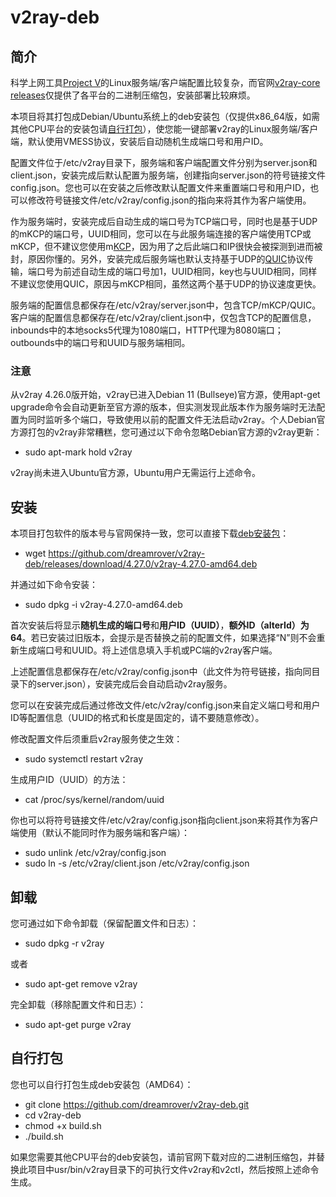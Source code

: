# v2ray-deb
## 简介
科学上网工具[Project V](https://www.v2ray.com/)的Linux服务端/客户端配置比较复杂，而官网[v2ray-core releases](https://github.com/v2ray/v2ray-core/releases)仅提供了各平台的二进制压缩包，安装部署比较麻烦。

本项目将其打包成Debian/Ubuntu系统上的deb安装包（仅提供x86_64版，如需其他CPU平台的安装包请[自行打包](https://github.com/dreamrover/v2ray-deb#%E8%87%AA%E8%A1%8C%E6%89%93%E5%8C%85)），使您能一键部署v2ray的Linux服务端/客户端，默认使用VMESS协议，安装后自动随机生成端口号和用户ID。

配置文件位于/etc/v2ray目录下，服务端和客户端配置文件分别为server.json和client.json，安装完成后默认配置为服务端，创建指向server.json的符号链接文件config.json。您也可以在安装之后修改默认配置文件来重置端口号和用户ID，也可以修改符号链接文件/etc/v2ray/config.json的指向来将其作为客户端使用。

作为服务端时，安装完成后自动生成的端口号为TCP端口号，同时也是基于UDP的mKCP的端口号，UUID相同，您可以在与此服务端连接的客户端使用TCP或mKCP，但不建议您使用m[KCP](https://github.com/skywind3000/kcp)，因为用了之后此端口和IP很快会被探测到进而被封，原因你懂的。另外，安装完成后服务端也默认支持基于UDP的[QUIC](https://zh.wikipedia.org/wiki/%E5%BF%AB%E9%80%9FUDP%E7%BD%91%E7%BB%9C%E8%BF%9E%E6%8E%A5)协议传输，端口号为前述自动生成的端口号加1，UUID相同，key也与UUID相同，同样不建议您使用QUIC，原因与mKCP相同，虽然这两个基于UDP的协议速度更快。

服务端的配置信息都保存在/etc/v2ray/server.json中，包含TCP/mKCP/QUIC。客户端的配置信息都保存在/etc/v2ray/client.json中，仅包含TCP的配置信息，inbounds中的本地socks5代理为1080端口，HTTP代理为8080端口；outbounds中的端口号和UUID与服务端相同。
### 注意
从v2ray 4.26.0版开始，v2ray已进入Debian 11 (Bullseye)官方源，使用apt-get upgrade命令会自动更新至官方源的版本，但实测发现此版本作为服务端时无法配置为同时监听多个端口，导致使用以前的配置文件无法启动v2ray。个人Debian官方源打包的v2ray非常糟糕，您可通过以下命令忽略Debian官方源的v2ray更新：
* sudo apt-mark hold v2ray

v2ray尚未进入Ubuntu官方源，Ubuntu用户无需运行上述命令。
## 安装
本项目打包软件的版本号与官网保持一致，您可以直接下载[deb安装包](https://github.com/dreamrover/v2ray-deb/releases)：
* wget https://github.com/dreamrover/v2ray-deb/releases/download/4.27.0/v2ray-4.27.0-amd64.deb

并通过如下命令安装：
* sudo dpkg -i v2ray-4.27.0-amd64.deb

首次安装后将显示**随机生成的端口号**和**用户ID（UUID）**，**额外ID（alterId）为64**。若已安装过旧版本，会提示是否替换之前的配置文件，如果选择“N”则不会重新生成端口号和UUID。将上述信息填入手机或PC端的v2ray客户端。

上述配置信息都保存在/etc/v2ray/config.json中（此文件为符号链接，指向同目录下的server.json），安装完成后会自动启动v2ray服务。

您可以在安装完成后通过修改文件/etc/v2ray/config.json来自定义端口号和用户ID等配置信息（UUID的格式和长度是固定的，请不要随意修改）。

修改配置文件后须重启v2ray服务使之生效：
* sudo systemctl restart v2ray

生成用户ID（UUID）的方法：
* cat /proc/sys/kernel/random/uuid

你也可以将符号链接文件/etc/v2ray/config.json指向client.json来将其作为客户端使用（默认不能同时作为服务端和客户端）：
* sudo unlink /etc/v2ray/config.json
* sudo ln -s /etc/v2ray/client.json /etc/v2ray/config.json
## 卸载
您可通过如下命令卸载（保留配置文件和日志）：
* sudo dpkg -r v2ray

或者
* sudo apt-get remove v2ray

完全卸载（移除配置文件和日志）：
* sudo apt-get purge v2ray
## 自行打包
您也可以自行打包生成deb安装包（AMD64）：
* git clone https://github.com/dreamrover/v2ray-deb.git
* cd v2ray-deb
* chmod +x build.sh
* ./build.sh

如果您需要其他CPU平台的deb安装包，请前官网下载对应的二进制压缩包，并替换此项目中usr/bin/v2ray目录下的可执行文件v2ray和v2ctl，然后按照上述命令生成。
